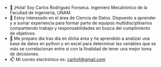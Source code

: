 - 👋 ¡Hola! Soy Carlos Rodríguez Fonseca. Ingeniero Mecatrónico de la Facultad de Ingeniería, UNAM.
- 👀 Estoy interesado en el área de Ciencia de Datos. Dispuesto a aprender y a sumar experiencia para formar parte de equipos multidisciplinarios compartiendo trabajo y responsabilidades en busca del cumplimiento de objetivos.
- 🌱 Me preparo día tras día en dicha área y he aprendido a analizar una base de datos en python y en excel para determinar las variables que se más se correlacionan entre sí con la finalidad de tener una mejor toma de decisiones.
- 📫 Mi correo electrónico es: carlrof@gmail.com

<!---
CarlosRFonseca/CarlosRFonseca is a ✨ special ✨ repository because its `README.md` (this file) appears on your GitHub profile.
You can click the Preview link to take a look at your changes.
--->
